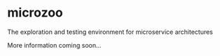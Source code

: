 microzoo
========

The exploration and testing environment for microservice architectures

More information coming soon...
